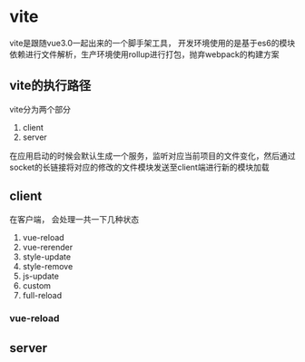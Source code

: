 # vite

vite是跟随vue3.0一起出来的一个脚手架工具， 开发环境使用的是基于es6的模块依赖进行文件解析，生产环境使用rollup进行打包，抛弃webpack的构建方案

## vite的执行路径

vite分为两个部分

1. client
2. server

在应用启动的时候会默认生成一个服务，监听对应当前项目的文件变化，然后通过socket的长链接将对应的修改的文件模块发送至client端进行新的模块加载

## client

在客户端， 会处理一共一下几种状态

1. vue-reload
2. vue-rerender
3. style-update
4. style-remove
5. js-update
6. custom
7. full-reload

### vue-reload



## server